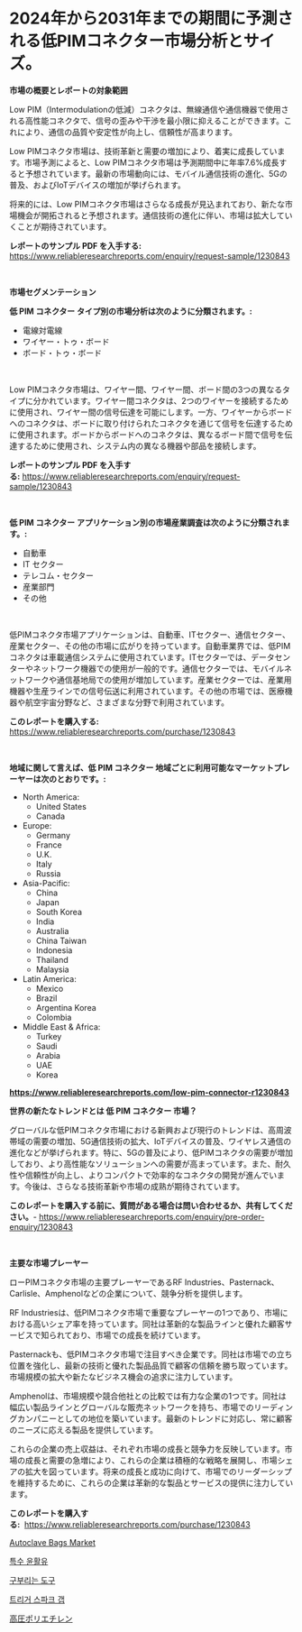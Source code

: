 <p><h1>2024年から2031年までの期間に予測される低PIMコネクター市場分析とサイズ。</h1></p><p><strong>市場の概要とレポートの対象範囲</strong></p>
<p><p>Low PIM（Intermodulationの低減）コネクタは、無線通信や通信機器で使用される高性能コネクタで、信号の歪みや干渉を最小限に抑えることができます。これにより、通信の品質や安定性が向上し、信頼性が高まります。</p><p>Low PIMコネクタ市場は、技術革新と需要の増加により、着実に成長しています。市場予測によると、Low PIMコネクタ市場は予測期間中に年率7.6%成長すると予想されています。最新の市場動向には、モバイル通信技術の進化、5Gの普及、およびIoTデバイスの増加が挙げられます。</p><p>将来的には、Low PIMコネクタ市場はさらなる成長が見込まれており、新たな市場機会が開拓されると予想されます。通信技術の進化に伴い、市場は拡大していくことが期待されています。</p></p>
<p><strong>レポートのサンプル PDF を入手する:</strong> <a href="https://www.reliableresearchreports.com/enquiry/request-sample/1230843">https://www.reliableresearchreports.com/enquiry/request-sample/1230843</a></p>
<p>&nbsp;</p>
<p><strong>市場セグメンテーション</strong></p>
<p><strong>低 PIM コネクター タイプ別の市場分析は次のように分類されます。:</strong></p>
<p><ul><li>電線対電線</li><li>ワイヤー・トゥ・ボード</li><li>ボード・トゥ・ボード</li></ul></p>
<p>&nbsp;</p>
<p><p>Low PIMコネクタ市場は、ワイヤー間、ワイヤー間、ボード間の3つの異なるタイプに分かれています。ワイヤー間コネクタは、2つのワイヤーを接続するために使用され、ワイヤー間の信号伝達を可能にします。一方、ワイヤーからボードへのコネクタは、ボードに取り付けられたコネクタを通じて信号を伝達するために使用されます。ボードからボードへのコネクタは、異なるボード間で信号を伝達するために使用され、システム内の異なる機器や部品を接続します。</p></p>
<p><strong>レポートのサンプル PDF を入手する:</strong>&nbsp;<a href="https://www.reliableresearchreports.com/enquiry/request-sample/1230843">https://www.reliableresearchreports.com/enquiry/request-sample/1230843</a></p>
<p>&nbsp;</p>
<p><strong> 低 PIM コネクター アプリケーション別の市場産業調査は次のように分類されます。:</strong></p>
<p><ul><li>自動車</li><li>IT セクター</li><li>テレコム・セクター</li><li>産業部門</li><li>その他</li></ul></p>
<p>&nbsp;</p>
<p><p>低PIMコネクタ市場アプリケーションは、自動車、ITセクター、通信セクター、産業セクター、その他の市場に広がりを持っています。自動車業界では、低PIMコネクタは車載通信システムに使用されています。ITセクターでは、データセンターやネットワーク機器での使用が一般的です。通信セクターでは、モバイルネットワークや通信基地局での使用が増加しています。産業セクターでは、産業用機器や生産ラインでの信号伝送に利用されています。その他の市場では、医療機器や航空宇宙分野など、さまざまな分野で利用されています。</p></p>
<p><strong>このレポートを購入する:</strong>&nbsp; <a href="https://www.reliableresearchreports.com/purchase/1230843">https://www.reliableresearchreports.com/purchase/1230843</a></p>
<p>&nbsp;</p>
<p><strong>地域に関して言えば、低 PIM コネクター 地域ごとに利用可能なマーケットプレーヤーは次のとおりです。:</strong></p>
<p><ul>
    <li>
        North America:
        <ul>
            <li>United States</li>
            <li>Canada</li>
        </ul>
    </li>
    <li>
        Europe:
        <ul>
            <li>Germany</li>
            <li>France</li>
            <li>U.K.</li>
            <li>Italy</li>
            <li>Russia</li>
        </ul>
    </li>
    <li>
        Asia-Pacific:
        <ul>
            <li>China</li>
            <li>Japan</li>
            <li>South Korea</li>
            <li>India</li>
            <li>Australia</li>
            <li>China Taiwan</li>
            <li>Indonesia</li>
            <li>Thailand</li>
            <li>Malaysia</li>
        </ul>
    </li>
    <li>
        Latin America:
        <ul>
            <li>Mexico</li>
            <li>Brazil</li>
            <li>Argentina Korea</li>
            <li>Colombia</li>
        </ul>
    </li>
    <li>
        Middle East & Africa:
        <ul>
            <li>Turkey</li>
            <li>Saudi</li>
            <li>Arabia</li>
            <li>UAE</li>
            <li>Korea</li>
        </ul>
    </li>
    </ul></p>
<p><strong><a href="https://www.reliableresearchreports.com/low-pim-connector-r1230843">https://www.reliableresearchreports.com/low-pim-connector-r1230843</a></strong>&nbsp;</p>
<p><strong>世界の新たなトレンドとは 低 PIM コネクター 市場？</strong></p>
<p><p>グローバルな低PIMコネクタ市場における新興および現行のトレンドは、高周波帯域の需要の増加、5G通信技術の拡大、IoTデバイスの普及、ワイヤレス通信の進化などが挙げられます。特に、5Gの普及により、低PIMコネクタの需要が増加しており、より高性能なソリューションへの需要が高まっています。また、耐久性や信頼性が向上し、よりコンパクトで効率的なコネクタの開発が進んでいます。今後は、さらなる技術革新や市場の成熟が期待されています。</p></p>
<p><strong>このレポートを購入する前に、質問がある場合は問い合わせるか、共有してください。</strong>- <a href="https://www.reliableresearchreports.com/enquiry/pre-order-enquiry/1230843">https://www.reliableresearchreports.com/enquiry/pre-order-enquiry/1230843</a></p>
<p>&nbsp;</p>
<p><strong>主要な市場プレーヤー</strong></p>
<p><p>ローPIMコネクタ市場の主要プレーヤーであるRF Industries、Pasternack、Carlisle、Amphenolなどの企業について、競争分析を提供します。</p><p>RF Industriesは、低PIMコネクタ市場で重要なプレーヤーの1つであり、市場における高いシェア率を持っています。同社は革新的な製品ラインと優れた顧客サービスで知られており、市場での成長を続けています。</p><p>Pasternackも、低PIMコネクタ市場で注目すべき企業です。同社は市場での立ち位置を強化し、最新の技術と優れた製品品質で顧客の信頼を勝ち取っています。市場規模の拡大や新たなビジネス機会の追求に注力しています。</p><p>Amphenolは、市場規模や競合他社との比較では有力な企業の1つです。同社は幅広い製品ラインとグローバルな販売ネットワークを持ち、市場でのリーディングカンパニーとしての地位を築いています。最新のトレンドに対応し、常に顧客のニーズに応える製品を提供しています。</p><p>これらの企業の売上収益は、それぞれ市場の成長と競争力を反映しています。市場の成長と需要の急増により、これらの企業は積極的な戦略を展開し、市場シェアの拡大を図っています。将来の成長と成功に向けて、市場でのリーダーシップを維持するために、これらの企業は革新的な製品とサービスの提供に注力しています。</p></p>
<p><strong>このレポートを購入する:</strong>&nbsp;&nbsp;<a href="https://www.reliableresearchreports.com/purchase/1230843">https://www.reliableresearchreports.com/purchase/1230843</a></p>
<p><p><a href="https://github.com/fiixsa/Market-Research-Report-List-2/blob/main/autoclave-bags-market.md">Autoclave Bags Market</a></p><p><a href="https://medium.com/@duculucescu2022/%ED%8A%B9%EC%88%98-%EC%9C%A4%ED%99%9C%EC%9C%A0-%EC%8B%9C%EC%9E%A5-%EC%8B%9C%EC%9E%A5-cagr-%EC%8B%9C%EC%9E%A5-%EB%8F%99%ED%96%A5-%EB%B0%8F-%EC%84%B1%EC%9E%A5-%EC%A0%84%EB%9E%B5%EC%97%90-%EB%8C%80%ED%95%9C-%ED%86%B5%EC%B0%B0%EB%A0%A5-41639da23d14">특수 윤활유</a></p><p><a href="https://medium.com/@hershelkris/%EB%B2%A4%EB%8D%94-%EB%A7%88%EC%BC%93-2031%EB%85%84%EA%B9%8C%EC%A7%80%EC%9D%98-%EC%84%B1%EA%B3%B5%EC%A0%81%EC%9D%B8-%EB%B9%84%EC%A6%88%EB%8B%88%EC%8A%A4-%EC%A0%84%EB%9E%B5-%EC%98%88%EC%B8%A1%EC%9D%84-%EC%9C%84%ED%95%9C-%EC%97%B4%EC%87%A0-229db2a63a11">구부리는 도구</a></p><p><a href="https://github.com/TimmyMann6767/Market-Research-Report-List-1/blob/main/815174634457.md">트리거 스파크 갭</a></p><p><a href="https://medium.com/@nairn_boy/%E9%AB%98%E5%9C%A7%E3%83%9D%E3%83%AA%E3%82%A8%E3%83%81%E3%83%AC%E3%83%B3%E5%B8%82%E5%A0%B4%E3%81%AF-%E5%B8%82%E5%A0%B4%E3%82%B7%E3%82%A7%E3%82%A2-%E5%B8%82%E5%A0%B4%E3%83%88%E3%83%AC%E3%83%B3%E3%83%89-%E5%B8%82%E5%A0%B4%E6%88%90%E9%95%B7%E3%81%AB%E9%96%A2%E3%81%99%E3%82%8B%E6%83%85%E5%A0%B1%E3%82%92%E6%8F%90%E4%BE%9B%E3%81%97%E3%81%BE%E3%81%99-0cbbc880f9ac">高圧ポリエチレン</a></p></p>